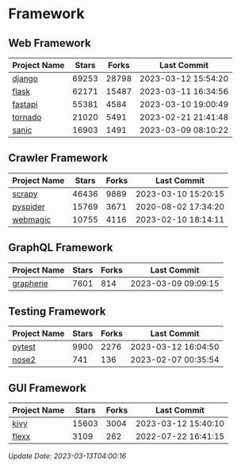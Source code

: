 # Framework

## Web Framework
| Project Name | Stars | Forks | Last Commit |
| ------------ | ----- | ----- | ----------- |
| [django](https://github.com/django/django) | 69253 | 28798 | 2023-03-12 15:54:20 |
| [flask](https://github.com/pallets/flask) | 62171 | 15487 | 2023-03-11 16:34:56 |
| [fastapi](https://github.com/tiangolo/fastapi) | 55381 | 4584 | 2023-03-10 19:00:49 |
| [tornado](https://github.com/tornadoweb/tornado) | 21020 | 5491 | 2023-02-21 21:41:48 |
| [sanic](https://github.com/sanic-org/sanic) | 16903 | 1491 | 2023-03-09 08:10:22 |

## Crawler Framework
| Project Name | Stars | Forks | Last Commit |
| ------------ | ----- | ----- | ----------- |
| [scrapy](https://github.com/scrapy/scrapy) | 46436 | 9889 | 2023-03-10 15:20:15 |
| [pyspider](https://github.com/binux/pyspider) | 15769 | 3671 | 2020-08-02 17:34:20 |
| [webmagic](https://github.com/code4craft/webmagic) | 10755 | 4116 | 2023-02-10 18:14:11 |

## GraphQL Framework
| Project Name | Stars | Forks | Last Commit |
| ------------ | ----- | ----- | ----------- |
| [graphene](https://github.com/graphql-python/graphene) | 7601 | 814 | 2023-03-09 09:09:15 |

## Testing Framework
| Project Name | Stars | Forks | Last Commit |
| ------------ | ----- | ----- | ----------- |
| [pytest](https://github.com/pytest-dev/pytest) | 9900 | 2276 | 2023-03-12 16:04:50 |
| [nose2](https://github.com/nose-devs/nose2) | 741 | 136 | 2023-02-07 00:35:54 |

## GUI Framework
| Project Name | Stars | Forks | Last Commit |
| ------------ | ----- | ----- | ----------- |
| [kivy](https://github.com/kivy/kivy) | 15603 | 3004 | 2023-03-12 15:40:10 |
| [flexx](https://github.com/flexxui/flexx) | 3109 | 262 | 2022-07-22 16:41:15 |

*Update Date: 2023-03-13T04:00:16*